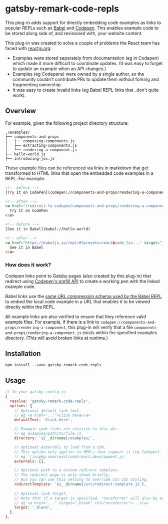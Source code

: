 # gatsby-remark-code-repls

This plug-in adds support for directly embedding code examples as links to popular REPLs such as [Babel](https://babeljs.io/repl/) and [Codepen](https://codepen.io/). This enables example code to be stored along side of, and revisioned with, your website content.

This plug-in was created to solve a couple of problems the React team has faced with [reactjs.org](https://github.com/reactjs/reactjs.org):
* Examples were stored separately from documentation (eg in Codepen) which made it more difficult to coordinate updates. (It was easy to forget to update an example when an API changes.)
* Examples (eg Codepens) were owned by a single author, so the community couldn't contribute PRs to update them without forking and fragmenting ownership.
* It was easy to create invalid links (eg Babel REPL links that _don't quite work).


## Overview

For example, given the following project directory structure:
```
./examples/
├── components-and-props
│   ├── composing-components.js
│   ├── extracting-components.js
│   └── rendering-a-component.js
├── hello-world.js
├── introducing-jsx.js
```

These example files can be referenced via links in markdown that get transformed to HTML links that open the embedded code examples in a REPL. For example:
```html
<!-- before -->
[Try it on CodePen](codepen://components-and-props/rendering-a-component)

<!-- after -->
<a href="/redirect-to-codepen/components-and-props/rendering-a-component" target="_blank" rel="noreferrer">
  Try it on CodePen
</a>

<!-- before -->
[See it in Babel](babel://hello-world)

<!-- after -->
<a href="https://babeljs.io/repl/#?presets=react&code_lz=..." target="_blank">
  See it in Babel
</a>
```

### How does it work?

Codepen links point to Gatsby pages (also created by this plug-in) that redirect using [Codepen's prefill API](https://blog.codepen.io/documentation/api/prefill/) to create a working pen with the linked example code.

Babel links use the [same URL compression schema used by the Babel REPL](https://github.com/babel/website/blob/c9dd1f516985f7267eb58c286789e0c66bc0a21d/js/repl/UriUtils.js#L22-L26) to embed the local code example in a URL that enables it to be viewed directly within the REPL.

All example links are also verified to ensure that they reference valid example files. For example, if there is a link to `codepen://components-and-props/rendering-a-component`, this plug-in will verify that a file `components-and-props/rendering-a-component.js` exists within the specified examples directory. (This will avoid broken links at runtime.)

## Installation

`npm install --save gatsby-remark-code-repls`

## Usage

```javascript
// In your gatsby-config.js
{
  resolve: 'gatsby-remark-code-repls',
  options: {
    // Optional default link text.
    // eg <a href="...">Click here</a>
    defaultText: 'Click here',

    // Example code links are relative to this dir.
    // eg examples/path/to/file.js
    directory: `${__dirname}/examples/`,

    // Optional externals to load from a CDN.
    // This option only applies to REPLs that support it (eg Codepen).
    // eg '//unpkg.com/react/umd/react.development.js'
    externals: [],

    // Optional path to a custom redirect template.
    // The redirect page is only shown briefly,
    // But you can use this setting to override its CSS styling.
    redirectTemplate: `${__dirname}/src/redirect-template.js`),
    
    // Optional link target.
    // Note that if a target is specified, "noreferrer" will also be added.
    // eg <a href="..." target="_blank" rel="noreferrer">...</a>
    target: '_blank',
  },
},
```